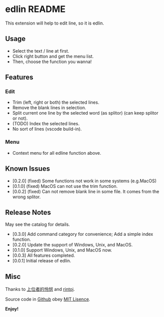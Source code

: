 # edlin README
This extension will help to edit line, so it is edlin.

## Usage
- Select the text / line at first.
- Click right button and get the menu list.
- Then, choose the function you wanna!

## Features
### Edit
- Trim (left, right or both) the selected lines.
- Remove the blank lines in selection.
- Split current one line by the selected word (as splitor) (can keep splitor or not).
- (TODO) Index the selected lines. 
- No sort of lines (vscode build-in).

### Menu
- Context menu for all edline function above.

## Known Issues
[//]: # (Calling out known issues can help limit users opening duplicate issues against your extension.)
* [0.2.0] (fixed) Some functions not work in some systems (e.g.MacOS)
* [0.1.0] (fixed) MacOS can not use the trim function.
* [0.0.2] (fixed) Can not remove blank line in some file. It comes from the wrong splitor.

## Release Notes
May see the catalog for details.
 * [0.3.0] Add command category for convenience; Add a simple index function.
 * [0.2.0] Update the support of Windows, Unix, and MacOS.
 * [0.1.0] Support Windows, Unix, and MacOS now.
 * [0.0.3] All features completed.
 * [0.0.1] Initial release of edlin.

## Misc
Thanks to [上位者的怜悯](http://www.cnblogs.com/lianmin/p/5499266.html
)
and [rintoj](https://github.com/rintoj/blank-line-organizer).

Source code in [Github](https://github.com/FengYouzheng/vscode-edlin)
obey [MIT Lisence](https://mit-license.org/).

**Enjoy!**